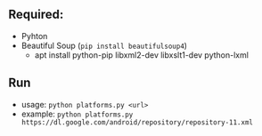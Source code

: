 ## Required:
* Pyhton
* Beautiful Soup (`pip install beautifulsoup4`)
	- apt install python-pip libxml2-dev libxslt1-dev python-lxml
	
## Run
* usage: `python platforms.py <url>`
* example: `python platforms.py https://dl.google.com/android/repository/repository-11.xml` 
